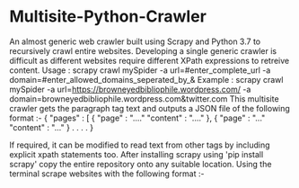 # Multisite-Python-Crawler
An almost generic web crawler built using Scrapy and Python 3.7 to recursively crawl entire websites. 
Developing a single generic crawler is difficult as different websites require different XPath expressions to retreive content.
Usage : scrapy crawl mySpider -a url=#enter_complete_url -a domain=#enter_allowed_domains_seperated_by_&
Example : scrapy crawl mySpider -a url=https://browneyedbibliophile.wordpress.com/ -a domain=browneyedbibliophile.wordpress.com&twitter.com
This multisite crawler gets the paragraph tag text and outputs a JSON file of the following format :-
{
	"pages" : [
		{
			"page" : "...."
			"content" : "...."
		},
		{
			"page" : "..."
			"content" : "..."
		}
	.
	.
	.
	.
}
	
If required, it can be modified to read text from other tags by including explicit xpath statements too.
After installing scrapy using 'pip install scrapy' copy the entire repository onto any suitable location.
Using the terminal scrape websites with the following format :-


